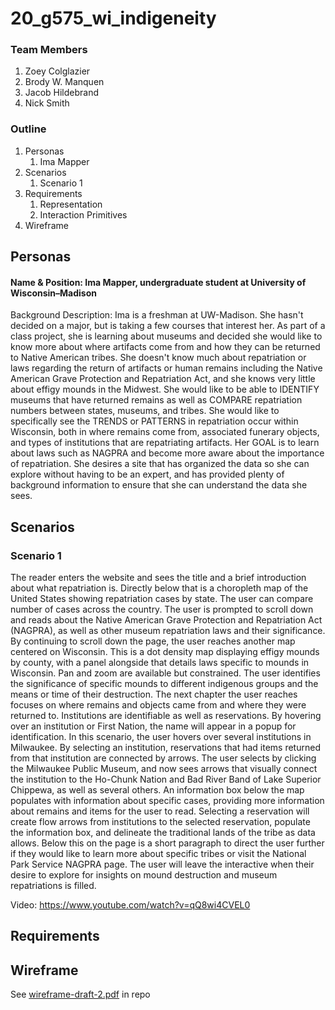 # 20_g575_wi_indigeneity

### Team Members
1. Zoey Colglazier
2. Brody W. Manquen
3. Jacob Hildebrand
4. Nick Smith

### Outline
1. Personas
   1. Ima Mapper
2. Scenarios
   1. Scenario 1
3. Requirements
   1. Representation
   2. Interaction Primitives
4. Wireframe

## Personas
#### Name & Position: Ima Mapper, undergraduate student at University of Wisconsin–Madison
Background  Description: Ima is a freshman at UW-Madison. She hasn't decided on  a major, but is taking a few courses that interest her. As part of a class project, she is learning about museums and decided she would like to know more about where artifacts come from and how they can be returned to Native American tribes. She doesn't know much about repatriation or laws regarding the return of artifacts or human remains including the Native American Grave Protection and Repatriation Act, and she knows very little about effigy mounds in the Midwest. She would like to be able to IDENTIFY museums that have returned remains as well as COMPARE repatriation numbers between states, museums, and tribes. She would like to specifically see the TRENDS or PATTERNS in repatriation occur within Wisconsin, both in where remains come from, associated funerary objects, and types of institutions that are repatriating artifacts. Her GOAL is to learn about laws such as NAGPRA and become more aware about the importance of repatriation. She desires a site that has organized the data so she can explore without having to be an expert, and has provided plenty of background information to ensure that she can understand the data she sees.

## Scenarios
### Scenario 1
The reader enters the website and sees the title and a brief introduction about what repatriation is. Directly below that is a choropleth map of the United States showing repatriation cases by state. The user can compare number of cases across the country. The user is prompted to scroll down and reads about the Native American Grave Protection and Repatriation Act (NAGPRA), as well as other museum repatriation laws and their significance. By continuing to scroll down the page, the user reaches another map centered on Wisconsin. This is a dot density map displaying effigy mounds by county, with a panel alongside that details laws specific to mounds in Wisconsin. Pan and zoom are available but constrained. The user identifies the significance of specific mounds to different indigenous groups and the means or time of their destruction. The next chapter the user reaches focuses on where remains and objects came from and where they were returned to. Institutions are identifiable as well as reservations. By hovering over an institution or First Nation, the name will appear in a popup for identification. In this scenario, the user hovers over several institutions in Milwaukee. By selecting an institution, reservations that had items returned from that institution are connected by arrows. The user selects by clicking the Milwaukee Public Museum, and now sees arrows that visually connect the institution to the Ho-Chunk Nation and Bad River Band of Lake Superior Chippewa, as well as several others. An information box below the map populates with information about specific cases, providing more information about remains and items for the user to read. Selecting a reservation will create flow arrows from institutions to the selected reservation, populate the information box, and delineate the traditional lands of the tribe as data allows. Below this on the page is a short paragraph to direct the user further if they would like to learn more about specific tribes or visit the National Park Service NAGPRA page. The user will leave the interactive when their desire to explore for insights on mound destruction and museum repatriations is filled.

Video: https://www.youtube.com/watch?v=qQ8wi4CVEL0

## Requirements

## Wireframe
See [wireframe-draft-2.pdf](https://github.com/uwcartlab/20_g575_wi_indigeneity/blob/master/wireframe-draft-2.pdf) in repo
